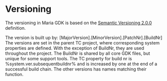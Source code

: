 # Versioning

The versioning in Maria GDK is based on the [Semantic Versioning 2.0.0](http://semver.org/) definition.

The version is built up by: [MajorVersion].[MinorVersion].[PatchNr].[BuildNr]
The versions are set in the parent TC project, where corresponding system properties are defined. With the exception of BuildNr, they are used throughout the project. The BuildNr is shared by all core GDK files, but unique for some support tools. The TC property for build nr is %system.ver.subsequentbuildnr% and is increased by one at the end of a successful build chain. The other versions has names matching their function.

